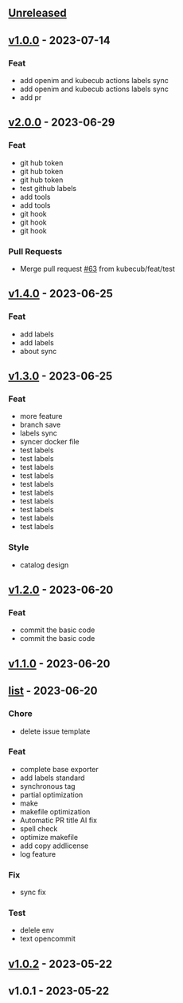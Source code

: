 <a name="unreleased"></a>
## [Unreleased]


<a name="v1.0.0"></a>
## [v1.0.0] - 2023-07-14
### Feat
- add openim and kubecub actions labels sync
- add openim and kubecub actions labels sync
- add pr


<a name="v2.0.0"></a>
## [v2.0.0] - 2023-06-29
### Feat
- git hub token
- git hub token
- git hub token
- test github labels
- add tools
- add tools
- git hook
- git hook
- git hook

### Pull Requests
- Merge pull request [#63](https://github.com/kubecub/comment-lang-detector/issues/63) from kubecub/feat/test


<a name="v1.4.0"></a>
## [v1.4.0] - 2023-06-25
### Feat
- add labels
- add labels
- about sync


<a name="v1.3.0"></a>
## [v1.3.0] - 2023-06-25
### Feat
- more feature
- branch save
- labels sync
- syncer docker file
- test labels
- test labels
- test labels
- test labels
- test labels
- test labels
- test labels
- test labels
- test labels
- test labels

### Style
- catalog design


<a name="v1.2.0"></a>
## [v1.2.0] - 2023-06-20
### Feat
- commit the basic code
- commit the basic code


<a name="v1.1.0"></a>
## [v1.1.0] - 2023-06-20

<a name="list"></a>
## [list] - 2023-06-20
### Chore
- delete issue template

### Feat
- complete base exporter
- add labels standard
- synchronous tag
- partial optimization
- make
- makefile optimization
- Automatic PR title AI fix
- spell check
- optimize makefile
- add copy addlicense
- log feature

### Fix
- sync fix

### Test
- delele env
- text opencommit


<a name="v1.0.2"></a>
## [v1.0.2] - 2023-05-22

<a name="v1.0.1"></a>
## v1.0.1 - 2023-05-22

[Unreleased]: https://github.com/kubecub/comment-lang-detector/compare/v1.0.0...HEAD
[v1.0.0]: https://github.com/kubecub/comment-lang-detector/compare/v2.0.0...v1.0.0
[v2.0.0]: https://github.com/kubecub/comment-lang-detector/compare/v1.4.0...v2.0.0
[v1.4.0]: https://github.com/kubecub/comment-lang-detector/compare/v1.3.0...v1.4.0
[v1.3.0]: https://github.com/kubecub/comment-lang-detector/compare/v1.2.0...v1.3.0
[v1.2.0]: https://github.com/kubecub/comment-lang-detector/compare/v1.1.0...v1.2.0
[v1.1.0]: https://github.com/kubecub/comment-lang-detector/compare/list...v1.1.0
[list]: https://github.com/kubecub/comment-lang-detector/compare/v1.0.2...list
[v1.0.2]: https://github.com/kubecub/comment-lang-detector/compare/v1.0.1...v1.0.2
